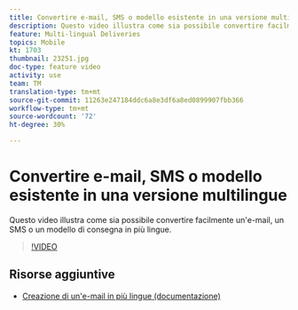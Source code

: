 ```yaml
---
title: Convertire e-mail, SMS o modello esistente in una versione multilingue
description: Questo video illustra come sia possibile convertire facilmente un'e-mail, un SMS o un modello di consegna in più lingue.
feature: Multi-lingual Deliveries
topics: Mobile
kt: 1703
thumbnail: 23251.jpg
doc-type: feature video
activity: use
team: TM
translation-type: tm+mt
source-git-commit: 11263e247184ddc6a8e3df6a8ed0899907fbb366
workflow-type: tm+mt
source-wordcount: '72'
ht-degree: 30%

---
```



# Convertire e-mail, SMS o modello esistente in una versione multilingue

Questo video illustra come sia possibile convertire facilmente un&#39;e-mail, un SMS o un modello di consegna in più lingue.

>[!VIDEO](https://video.tv.adobe.com/v/23251?quality=12)

## Risorse aggiuntive

* [Creazione di un&#39;e-mail in più lingue (documentazione)](https://helpx.adobe.com/campaign/standard/channels/using/creating-a-multilingual-email.html)
